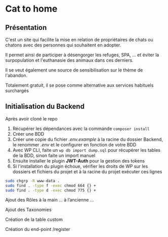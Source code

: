 # Cat to home

## Présentation

C'est un site qui facilite la mise en relation de propriétaires de chats ou chatons avec des personnes qui souhaitent en adopter.

Il permet ainsi de participer à désengorger les refuges, SPA, ... et éviter la surpopulation et l'euthanasie des animaux dans ces derniers.

Il se veut également une source de sensibilisation sur le thème de l'abandon.

Totalement gratuit, il se pose comme alternative aux services habituels surchargés

## Initialisation du Backend

Après avoir cloné le repo

1. Récupérer les dépendances avec la commande `composer install`
2. Créer une BDD
3. Créer une copie du fichier _.env.example_ à la racine du dossier Backend, le renommer _.env_ et le configurer en fonction de votre BDD
4. Avec WP CLI, faite un `wp db import dump.sql` pour récupérer les tables de la BDD, sinon faite un import manuel
5. Ensuite installer le plugin __JWT-Auth__ pour la gestion des tokens
6. Si l'installation du plugin échoue, vérifier les droits de WP sur les dossiers et fichiers du projet et à la racine du projet exécuter ces lignes

```bash
sudo chgrp -R www-data .
sudo find . -type f -exec chmod 664 {} +
sudo find . -type d -exec chmod 775 {} +
```


Ajout des Rôles à la main … à l’ancienne …

Ajout des Taxonomies

Création de la table custom

Création du end-point /register
